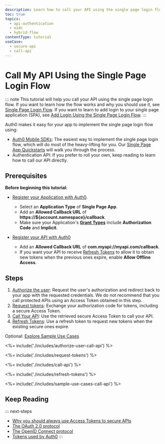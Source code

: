```yaml
---
description: Learn how to call your API using the single page login flow
toc: true
topics:
  - api-authentication
  - oidc
  - hybrid-flow
contentType: tutorial
useCase:
  - secure-api
  - call-api
---
```

# Call My API Using the Single Page Login Flow

::: note
This tutorial will help you call your API using the single page login flow. If you want to learn how the flow works and why you should use it, see [Single Page Login Flow](/flows/concepts/single-page-login-flow). If you want to learn to add login to your single page application (SPA), see [Add Login Using the Single Page Login Flow](/flows/guides/single-page-login-flow/add-login-using-single-page-login-flow).
:::

Auth0 makes it easy for your app to implement the single page login flow using:

* [Auth0 Mobile SDKs](/libraries): The easiest way to implement the single page login flow, which will do most of the heavy-lifting for you. Our [Single Page App Quickstarts](/quickstart/spa) will walk you through the process.
* Authentication API: If you prefer to roll your own, keep reading to learn how to call our API directly.

## Prerequisites

**Before beginning this tutorial:**

* [Register your Application with Auth0](/applications/spa). 
  * Select an **Application Type** of **Single Page App**.
  * Add an **Allowed Callback URL** of **https://${account.namespace}/callback**.
  * Make sure your Application's **[Grant Types](/applications/application-grant-types#how-to-edit-the-application-s-grant_types-property)** include **Authorization Code** and **Implicit**.

* [Register your API with Auth0](/architecture-scenarios/spa-api/part-2#create-the-api)
  * Add an **Allowed Callback URL** of **com.myapi://myapi.com/callback**.
  * If you want your API to receive [Refresh Tokens](/tokens/refresh-token) to allow it to obtain new tokens when the previous ones expire, enable **Allow Offline Access**.

## Steps

1. [Authorize the user](#authorize-the-user): 
Request the user's authorization and redirect back to your app with the requested credentials. We do not recommend that you call protected APIs using an Access Token obtained in this step.
2. [Request tokens](#request-tokens): 
Exchange your authorization code for tokens, including a secure Access Token.
3. [Call Your API](#call-api): 
Use the retrieved secure Access Token to call your API.
4. [Refresh Tokens](#refresh-tokens): 
Use a refresh token to request new tokens when the existing secure ones expire.

Optional: [Explore Sample Use Cases](#sample-use-cases)

<%= include('./includes/authorize-user-call-api') %>

<%= include('./includes/request-tokens') %>

<%= include('./includes/call-api') %>

<%= include('./includes/refresh-tokens') %>

<%= include('./includes/sample-use-cases-call-api') %>

## Keep Reading

::: next-steps
- [Why you should always use Access Tokens to secure APIs](/api-auth/why-use-access-tokens-to-secure-apis)
- [The OAuth 2.0 protocol](/protocols/oauth2)
- [The OpenID Connect protocol](/protocols/oidc)
- [Tokens used by Auth0](/tokens)
:::
